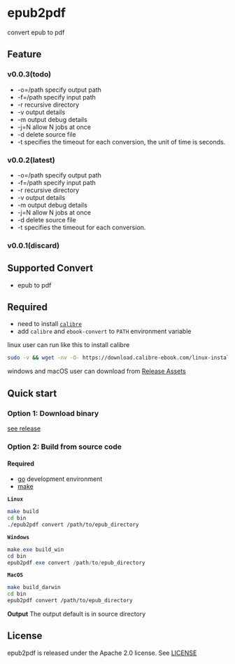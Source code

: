 # epub2pdf
convert epub to pdf

## Feature

### v0.0.3(todo)
- -o=/path specify output path
- -f=/path specify input path
- -r recursive directory
- -v output details
- -m output debug details
- -j=N allow N jobs at once
- -d delete source file
- -t specifies the timeout for each conversion, the unit of time is seconds.


### v0.0.2(latest)
- -o=/path specify output path
- -f=/path specify input path
- -r recursive directory
- -v output details
- -m output debug details
- -j=N allow N jobs at once
- -d delete source file
- -t specifies the timeout for each conversion.


### v0.0.1(discard)


## Supported Convert
- epub to pdf


## Required
- need to install [`calibre`](https://calibre-ebook.com/download)
- add `calibre` and `ebook-convert` to `PATH` environment variable

linux user can run like this to install calibre

```sh
sudo -v && wget -nv -O- https://download.calibre-ebook.com/linux-installer.sh | sudo sh /dev/stdin
```
windows and macOS user can download from [Release Assets](https://github.com/realjf/epub2pdf/releases)

## Quick start
### Option 1: Download binary

[see release](https://github.com/realjf/epub2pdf/releases)


### Option 2: Build from source code
#### Required
- [go](https://go.dev/dl/) development environment
- [make](https://gnuwin32.sourceforge.net/packages/make.htm)

**`Linux`**
```sh
make build
cd bin
./epub2pdf convert /path/to/epub_directory
```
**`Windows`**
```powershell
make.exe build_win
cd bin
epub2pdf.exe convert /path/to/epub_directory
```
**`MacOS`**
```sh
make build_darwin
cd bin
epub2pdf convert /path/to/epub_directory
```

**Output**
The output default is in source directory

## License
epub2pdf is released under the Apache 2.0 license. See [LICENSE](https://github.com/realjf/epub2pdf/blob/master/LICENSE)
